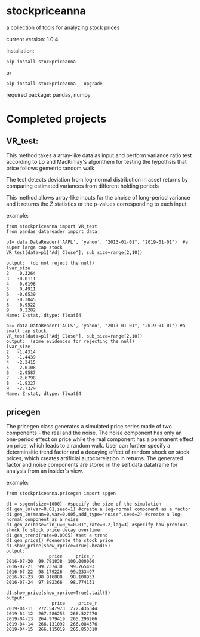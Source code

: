 # stockpriceanna
a collection of tools for analyzing stock prices

current version: 1.0.4

installation:
```
pip install stockpriceanna 
```
or
```
pip install stockpriceanna --upgrade
```
required package: pandas, numpy

Completed projects
===========================================================================================================================
VR_test:
----------------------------

This method takes a array-like data as input and perform variance ratio test according to Lo and MacKinlay's algorithem for testing the hypothsis that price follows gemetric random walk

The test detects deviation from log-normal distribution in asset returns by comparing estimated variances from different holding periods

This method allows array-like inputs for the choise of long-period variance and it returns the Z statistics or the p-values corresponding to each input

example:
```
from stockpriceanna import VR_test
from pandas_datareader import data

p1= data.DataReader('AAPL', 'yahoo', "2013-01-01", "2019-01-01")  #a super large cap stock
VR_test(data=p1["Adj Close"], sub_size=range(2,10))

output:  (do not reject the null)
lvar_size
2    0.3264
3   -0.0111
4   -0.6196
5    0.4911
6   -0.6539
7   -0.3045
8   -0.9522
9    0.2282
Name: Z-stat, dtype: float64

p2= data.DataReader('ACLS', 'yahoo', "2013-01-01", "2019-01-01") #a small cap stock
VR_test(data=p1["Adj Close"], sub_size=range(2,10))
output:  (some evidences for rejecting the null)
lvar_size
2   -1.4314
3   -1.4439
4   -2.3415
5   -2.0108
6   -2.9587
7   -2.6798
8   -1.9327
9   -2.7329
Name: Z-stat, dtype: float64
```

pricegen
--------------------------------
The pricegen class generates a simulated price series made of two components - the real and the noise. The noise component has only an one-period effect on price while the real component has a permanent effect on price, which leads to a random walk. User can further specify a determinsitic trend factor and a decaying effect of random shock on stock prices, which creates artificial autocorrelation in returns. The generated factor and noise components are stored in the self.data dataframe for analysis from an insider's view. 

example:
```
from stockpriceanna.pricegen import spgen

d1 = spgen(size=1000)  #specify the size of the simulation
d1.gen_ln(var=0.01,seed=1) #create a log-normal component as a factor
d1.gen_ln(mean=0,var=0.005,add_type="noise",seed=2) #create a log-normal component as a noise
d1.gen_ac(base="ln_u=0_v=0.01",rate=0.2,lag=3) #specify how previous shock to stock price decay overtime
d1.gen_trend(rate=0.0005) #set a trend 
d1.gen_price() #generate the stock price
d1.show_price(show_rprice=True).head(5)
output:
                price     price_r
2016-07-20  99.791838  100.000000
2016-07-21  99.737430   99.765493
2016-07-22  98.179226   99.233497
2016-07-23  98.916888   98.108953
2016-07-24  97.892366   98.774131

d1.show_price(show_rprice=True).tail(5)
output:
                 price     price_r
2019-04-11  272.547973  272.436344
2019-04-12  267.286253  266.527270
2019-04-13  264.979419  265.290266
2019-04-14  266.131092  266.084376
2019-04-15  266.115019  265.853310
```


